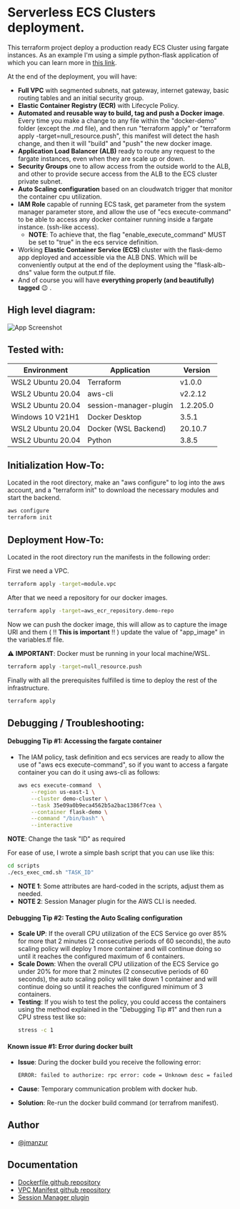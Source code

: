 
# Serverless ECS Clusters deployment.

This terraform project deploy a production ready ECS Cluster using fargate instances. As an example I'm using a simple python-flask application of which you can learn more in [this link](https://github.com/JManzur/flask-demo).

At the end of the deployment, you will have:
- **Full VPC** with segmented subnets, nat gateway, internet gateway, basic routing tables and an initial security group.
- **Elastic Container Registry (ECR)** with Lifecycle Policy.
- **Automated and reusable way to build, tag and push a Docker image**. Every time you make a change to any file within the "docker-demo" folder (except the .md file), and then run "terraform apply" or "terraform apply -target=null_resource.push", this manifest will detect the hash change, and then it will "build" and "push" the new docker image.
- **Application Load Balancer (ALB)** ready to route any request to the fargate instances, even when they are scale up or down.
- **Security Groups** one to allow access from the outside world to the ALB, and other to provide secure access from the ALB to the ECS cluster private subnet.
- **Auto Scaling configuration** based on an cloudwatch trigger that monitor the container cpu utilization. 
- **IAM Role** capable of running ECS task, get parameter from the system manager parameter store, and allow the use of "ecs execute-command" to be able to access any docker container running inside a fargate instance. (ssh-like access). 
    - **NOTE**: To achieve that, the flag "enable_execute_command" MUST be set to "true" in the ecs service definition.
- Working **Elastic Container Service (ECS)** cluster with the flask-demo app deployed and accessible via the ALB DNS. Which will be conveniently output at the end of the deployment using the "flask-alb-dns" value form the output.tf file.
- And of course you will have **everything properly (and beautifully) tagged** :wink: .

## High level diagram:

![App Screenshot](https://1.bp.blogspot.com/-llkxXDRF5Tk/YW2ATdTOhsI/AAAAAAAAFtc/wb9suWb3W7svw4PQrUCyctC_McLkvVAGwCLcBGAsYHQ/s909/demo-ecs.drawio.png)

## Tested with: 

| Environment | Application | Version  |
| ----------------- |-----------|---------|
| WSL2 Ubuntu 20.04 | Terraform | v1.0.0  |
| WSL2 Ubuntu 20.04 | aws-cli | v2.2.12 |
| WSL2 Ubuntu 20.04 | session-manager-plugin | 1.2.205.0 |
| Windows 10 V21H1 | Docker Desktop | 3.5.1 |
| WSL2 Ubuntu 20.04 | Docker (WSL Backend) | 20.10.7  |
| WSL2 Ubuntu 20.04 | Python | 3.8.5 |

## Initialization How-To:

Located in the root directory, make an "aws configure" to log into the aws account, and a "terraform init" to download the necessary modules and start the backend. 

```bash
aws configure
terraform init
```

## Deployment How-To:

Located in the root directory run the manifests in the following order:

First we need a VPC.
```bash
terraform apply -target=module.vpc
```

After that we need a repository for our docker images. 
```bash
terraform apply -target=aws_ecr_repository.demo-repo
```

Now we can push the docker image, this will allow as to capture the image URI and them ( :bangbang:	**This is important** :bangbang: ) update the value of "app_image" in the variables.tf file.

:warning: **IMPORTANT**: Docker must be running in your local machine/WSL.
```bash
terraform apply -target=null_resource.push
```

Finally with all the prerequisites fulfilled is time to deploy the rest of the infrastructure.
```bash
terraform apply
```

## Debugging / Troubleshooting:

#### **Debugging Tip #1**: Accessing the fargate container
 - The IAM policy, task definition and ecs services are ready to allow the use of "aws ecs execute-command", so if you want to access a fargate container you can do it using aws-cli as follows:

    ```bash
    aws ecs execute-command  \
        --region us-east-1 \
        --cluster demo-cluster \
        --task 35e09a0b9eca4562b5a2bac1386f7cea \
        --container flask-demo \
        --command "/bin/bash" \
        --interactive
    ```

**NOTE**: Change the task "ID" as required

For ease of use, I wrote a simple bash script that you can use like this:

```bash
cd scripts
./ecs_exec_cmd.sh "TASK_ID"
```
- **NOTE 1**: Some attributes are hard-coded in the scripts, adjust them as needed.
- **NOTE 2**: Session Manager plugin for the AWS CLI is needed.

#### **Debugging Tip #2**: Testing the Auto Scaling configuration
- **Scale UP**: If the overall CPU utilization of the ECS Service go over 85% for more that 2 minutes (2 consecutive periods of 60 seconds), the auto scaling policy will deploy 1 more container and will continue doing so until it reaches the configured maximum of 6 containers. 
- **Scale Down**: When the overall CPU utilization of the ECS Service go under 20% for more that 2 minutes (2 consecutive periods of 60 seconds), the auto scaling policy will take down 1 container and will continue doing so until it reaches the configured minimum of 3 containers.
- **Testing**: If you wish to test the policy, you could access the containers using the method explained in the "Debugging Tip #1"  and then run a CPU stress test like so:
    ```bash
    stress -c 1
    ```

#### **Known issue #1**: Error during docker built
 - **Issue**: During the docker build you receive the following error:

    ```bash
    ERROR: failed to authorize: rpc error: code = Unknown desc = failed to fetch oauth token: │ unexpected status: 400 Bad Request
    ```

- **Cause**: Temporary communication problem with docker hub.

- **Solution**: Re-run the docker build command (or terrafrom manifest).

## Author

- [@jmanzur](https://github.com/JManzur)

## Documentation

- [Dockerfile github repository](https://github.com/JManzur/flask-demo)
- [VPC Manifest github repository](https://github.com/JManzur/demo-vpc)
- [Session Manager plugin](https://docs.aws.amazon.com/systems-manager/latest/userguide/session-manager-working-with-install-plugin.html)
